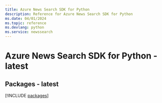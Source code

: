 ```yaml
---
title: Azure News Search SDK for Python
description: Reference for Azure News Search SDK for Python
ms.date: 04/01/2024
ms.topic: reference
ms.devlang: python
ms.service: newssearch
---
```

# Azure News Search SDK for Python - latest
## Packages - latest
[!INCLUDE [packages](news-search-index.md)]